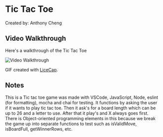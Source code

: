 # Tic Tac Toe

Created by: Anthony Cheng


## Video Walkthrough 

Here's a walkthrough of the Tic Tac Toe 

<img src='https://media.giphy.com/media/SJlfn3xyjhpcYzwU5x/giphy.gif' title='Video Walkthrough' width='' alt='Video Walkthrough' />


GIF created with [LiceCap](http://www.cockos.com/licecap/).

## Notes

This is a Tic tac toe game was  made with VSCode, JavaScript, Node, eslint (for formatting), mocha and chai for testing.
It functions by asking the user if it wants to play tic tac toe. Then it ask's for a board length which can be up to 26 and a letter to use. After that it play's and X always goes first. There is Object-oriented programming elements in this because we break the game up into separate functions to test such as isValidMove, isBoardFull, getWinnerRows, etc. 


   
